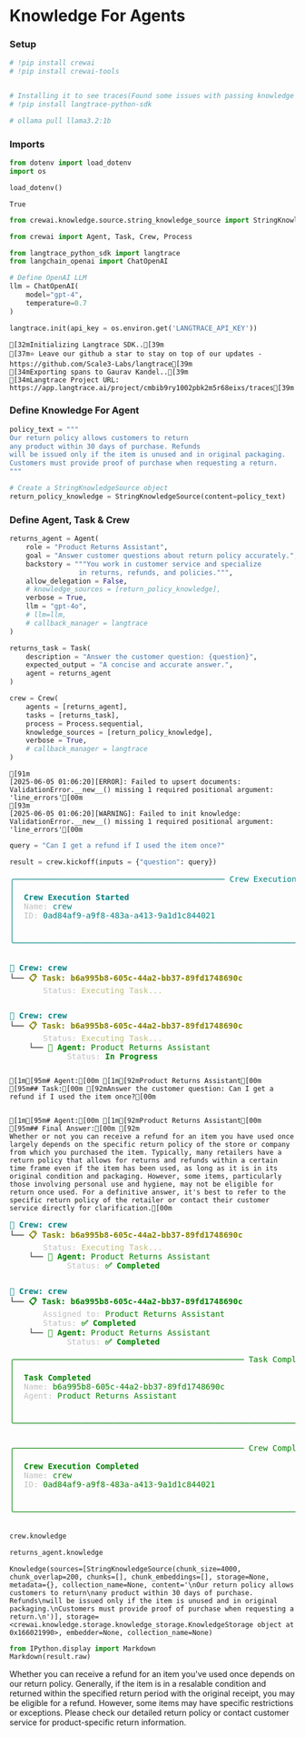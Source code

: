 # Knowledge For Agents

### Setup


```python
# !pip install crewai
# !pip install crewai-tools


# Installing it to see traces(Found some issues with passing knowledge at crew level)
# !pip install langtrace-python-sdk
```


```python
# ollama pull llama3.2:1b
```

### Imports


```python
from dotenv import load_dotenv
import os

load_dotenv()
```




    True




```python
from crewai.knowledge.source.string_knowledge_source import StringKnowledgeSource

from crewai import Agent, Task, Crew, Process
```


```python
from langtrace_python_sdk import langtrace
from langchain_openai import ChatOpenAI

# Define OpenAI LLM
llm = ChatOpenAI(
    model="gpt-4",
    temperature=0.7
)

langtrace.init(api_key = os.environ.get('LANGTRACE_API_KEY'))
```

    [32mInitializing Langtrace SDK..[39m
    [37m⭐ Leave our github a star to stay on top of our updates - https://github.com/Scale3-Labs/langtrace[39m
    [34mExporting spans to Gaurav Kandel..[39m
    [34mLangtrace Project URL: https://app.langtrace.ai/project/cmbib9ry1002pbk2m5r68eixs/traces[39m


### Define Knowledge For Agent


```python
policy_text = """
Our return policy allows customers to return
any product within 30 days of purchase. Refunds
will be issued only if the item is unused and in original packaging.
Customers must provide proof of purchase when requesting a return.
"""

# Create a StringKnowledgeSource object
return_policy_knowledge = StringKnowledgeSource(content=policy_text)
```

### Define Agent, Task & Crew


```python
returns_agent = Agent(
    role = "Product Returns Assistant",
    goal = "Answer customer questions about return policy accurately.",
    backstory = """You work in customer service and specialize
                 in returns, refunds, and policies.""",
    allow_delegation = False,
    # knowledge_sources = [return_policy_knowledge],
    verbose = True,
    llm = "gpt-4o",
    # llm=llm,
    # callback_manager = langtrace
)
```


```python
returns_task = Task(
    description = "Answer the customer question: {question}",
    expected_output = "A concise and accurate answer.",
    agent = returns_agent
)
```


```python
crew = Crew(
    agents = [returns_agent],
    tasks = [returns_task],
    process = Process.sequential,
    knowledge_sources = [return_policy_knowledge],
    verbose = True,
    # callback_manager = langtrace
)
```

    [91m 
    [2025-06-05 01:06:20][ERROR]: Failed to upsert documents: ValidationError.__new__() missing 1 required positional argument: 'line_errors'[00m
    [93m 
    [2025-06-05 01:06:20][WARNING]: Failed to init knowledge: ValidationError.__new__() missing 1 required positional argument: 'line_errors'[00m



```python
query = "Can I get a refund if I used the item once?"

result = crew.kickoff(inputs = {"question": query})
```


<pre style="white-space:pre;overflow-x:auto;line-height:normal;font-family:Menlo,'DejaVu Sans Mono',consolas,'Courier New',monospace"><span style="color: #008080; text-decoration-color: #008080">╭──────────────────────────────────────────── Crew Execution Started ─────────────────────────────────────────────╮</span>
<span style="color: #008080; text-decoration-color: #008080">│</span>                                                                                                                 <span style="color: #008080; text-decoration-color: #008080">│</span>
<span style="color: #008080; text-decoration-color: #008080">│</span>  <span style="color: #008080; text-decoration-color: #008080; font-weight: bold">Crew Execution Started</span>                                                                                         <span style="color: #008080; text-decoration-color: #008080">│</span>
<span style="color: #008080; text-decoration-color: #008080">│</span>  <span style="color: #c0c0c0; text-decoration-color: #c0c0c0">Name: </span><span style="color: #008080; text-decoration-color: #008080">crew</span>                                                                                                     <span style="color: #008080; text-decoration-color: #008080">│</span>
<span style="color: #008080; text-decoration-color: #008080">│</span>  <span style="color: #c0c0c0; text-decoration-color: #c0c0c0">ID: </span><span style="color: #008080; text-decoration-color: #008080">0ad84af9-a9f8-483a-a413-9a1d1c844021</span>                                                                       <span style="color: #008080; text-decoration-color: #008080">│</span>
<span style="color: #008080; text-decoration-color: #008080">│</span>                                                                                                                 <span style="color: #008080; text-decoration-color: #008080">│</span>
<span style="color: #008080; text-decoration-color: #008080">│</span>                                                                                                                 <span style="color: #008080; text-decoration-color: #008080">│</span>
<span style="color: #008080; text-decoration-color: #008080">╰─────────────────────────────────────────────────────────────────────────────────────────────────────────────────╯</span>
</pre>




<pre style="white-space:pre;overflow-x:auto;line-height:normal;font-family:Menlo,'DejaVu Sans Mono',consolas,'Courier New',monospace">
</pre>




<pre style="white-space:pre;overflow-x:auto;line-height:normal;font-family:Menlo,'DejaVu Sans Mono',consolas,'Courier New',monospace"><span style="color: #008080; text-decoration-color: #008080; font-weight: bold">🚀 Crew: crew</span>
└── <span style="color: #808000; text-decoration-color: #808000; font-weight: bold">📋 Task: b6a995b8-605c-44a2-bb37-89fd1748690c</span>
    <span style="color: #c0c0c0; text-decoration-color: #c0c0c0">   Status: </span><span style="color: #bfbf7f; text-decoration-color: #bfbf7f">Executing Task...</span>
</pre>




<pre style="white-space:pre;overflow-x:auto;line-height:normal;font-family:Menlo,'DejaVu Sans Mono',consolas,'Courier New',monospace">
</pre>




<pre style="white-space:pre;overflow-x:auto;line-height:normal;font-family:Menlo,'DejaVu Sans Mono',consolas,'Courier New',monospace"><span style="color: #008080; text-decoration-color: #008080; font-weight: bold">🚀 Crew: crew</span>
└── <span style="color: #808000; text-decoration-color: #808000; font-weight: bold">📋 Task: b6a995b8-605c-44a2-bb37-89fd1748690c</span>
    <span style="color: #c0c0c0; text-decoration-color: #c0c0c0">   Status: </span><span style="color: #bfbf7f; text-decoration-color: #bfbf7f">Executing Task...</span>
    └── <span style="color: #008000; text-decoration-color: #008000; font-weight: bold">🤖 Agent: </span><span style="color: #008000; text-decoration-color: #008000">Product Returns Assistant</span>
        <span style="color: #c0c0c0; text-decoration-color: #c0c0c0">    Status: </span><span style="color: #008000; text-decoration-color: #008000; font-weight: bold">In Progress</span>
</pre>




<pre style="white-space:pre;overflow-x:auto;line-height:normal;font-family:Menlo,'DejaVu Sans Mono',consolas,'Courier New',monospace">
</pre>



    [1m[95m# Agent:[00m [1m[92mProduct Returns Assistant[00m
    [95m## Task:[00m [92mAnswer the customer question: Can I get a refund if I used the item once?[00m
    
    
    [1m[95m# Agent:[00m [1m[92mProduct Returns Assistant[00m
    [95m## Final Answer:[00m [92m
    Whether or not you can receive a refund for an item you have used once largely depends on the specific return policy of the store or company from which you purchased the item. Typically, many retailers have a return policy that allows for returns and refunds within a certain time frame even if the item has been used, as long as it is in its original condition and packaging. However, some items, particularly those involving personal use and hygiene, may not be eligible for return once used. For a definitive answer, it's best to refer to the specific return policy of the retailer or contact their customer service directly for clarification.[00m
    
    



<pre style="white-space:pre;overflow-x:auto;line-height:normal;font-family:Menlo,'DejaVu Sans Mono',consolas,'Courier New',monospace"><span style="color: #008080; text-decoration-color: #008080; font-weight: bold">🚀 Crew: crew</span>
└── <span style="color: #808000; text-decoration-color: #808000; font-weight: bold">📋 Task: b6a995b8-605c-44a2-bb37-89fd1748690c</span>
    <span style="color: #c0c0c0; text-decoration-color: #c0c0c0">   Status: </span><span style="color: #bfbf7f; text-decoration-color: #bfbf7f">Executing Task...</span>
    └── <span style="color: #008000; text-decoration-color: #008000; font-weight: bold">🤖 Agent: </span><span style="color: #008000; text-decoration-color: #008000">Product Returns Assistant</span>
        <span style="color: #c0c0c0; text-decoration-color: #c0c0c0">    Status: </span><span style="color: #008000; text-decoration-color: #008000; font-weight: bold">✅ Completed</span>
</pre>




<pre style="white-space:pre;overflow-x:auto;line-height:normal;font-family:Menlo,'DejaVu Sans Mono',consolas,'Courier New',monospace">
</pre>




<pre style="white-space:pre;overflow-x:auto;line-height:normal;font-family:Menlo,'DejaVu Sans Mono',consolas,'Courier New',monospace"><span style="color: #008080; text-decoration-color: #008080; font-weight: bold">🚀 Crew: crew</span>
└── <span style="color: #008000; text-decoration-color: #008000; font-weight: bold">📋 Task: b6a995b8-605c-44a2-bb37-89fd1748690c</span>
    <span style="color: #c0c0c0; text-decoration-color: #c0c0c0">   Assigned to: </span><span style="color: #008000; text-decoration-color: #008000">Product Returns Assistant</span>
    <span style="color: #c0c0c0; text-decoration-color: #c0c0c0">   Status: </span><span style="color: #008000; text-decoration-color: #008000; font-weight: bold">✅ Completed</span>
    └── <span style="color: #008000; text-decoration-color: #008000; font-weight: bold">🤖 Agent: </span><span style="color: #008000; text-decoration-color: #008000">Product Returns Assistant</span>
        <span style="color: #c0c0c0; text-decoration-color: #c0c0c0">    Status: </span><span style="color: #008000; text-decoration-color: #008000; font-weight: bold">✅ Completed</span>
</pre>




<pre style="white-space:pre;overflow-x:auto;line-height:normal;font-family:Menlo,'DejaVu Sans Mono',consolas,'Courier New',monospace"><span style="color: #008000; text-decoration-color: #008000">╭──────────────────────────────────────────────── Task Completion ────────────────────────────────────────────────╮</span>
<span style="color: #008000; text-decoration-color: #008000">│</span>                                                                                                                 <span style="color: #008000; text-decoration-color: #008000">│</span>
<span style="color: #008000; text-decoration-color: #008000">│</span>  <span style="color: #008000; text-decoration-color: #008000; font-weight: bold">Task Completed</span>                                                                                                 <span style="color: #008000; text-decoration-color: #008000">│</span>
<span style="color: #008000; text-decoration-color: #008000">│</span>  <span style="color: #c0c0c0; text-decoration-color: #c0c0c0">Name: </span><span style="color: #008000; text-decoration-color: #008000">b6a995b8-605c-44a2-bb37-89fd1748690c</span>                                                                     <span style="color: #008000; text-decoration-color: #008000">│</span>
<span style="color: #008000; text-decoration-color: #008000">│</span>  <span style="color: #c0c0c0; text-decoration-color: #c0c0c0">Agent: </span><span style="color: #008000; text-decoration-color: #008000">Product Returns Assistant</span>                                                                               <span style="color: #008000; text-decoration-color: #008000">│</span>
<span style="color: #008000; text-decoration-color: #008000">│</span>                                                                                                                 <span style="color: #008000; text-decoration-color: #008000">│</span>
<span style="color: #008000; text-decoration-color: #008000">│</span>                                                                                                                 <span style="color: #008000; text-decoration-color: #008000">│</span>
<span style="color: #008000; text-decoration-color: #008000">╰─────────────────────────────────────────────────────────────────────────────────────────────────────────────────╯</span>
</pre>




<pre style="white-space:pre;overflow-x:auto;line-height:normal;font-family:Menlo,'DejaVu Sans Mono',consolas,'Courier New',monospace">
</pre>




<pre style="white-space:pre;overflow-x:auto;line-height:normal;font-family:Menlo,'DejaVu Sans Mono',consolas,'Courier New',monospace"><span style="color: #008000; text-decoration-color: #008000">╭──────────────────────────────────────────────── Crew Completion ────────────────────────────────────────────────╮</span>
<span style="color: #008000; text-decoration-color: #008000">│</span>                                                                                                                 <span style="color: #008000; text-decoration-color: #008000">│</span>
<span style="color: #008000; text-decoration-color: #008000">│</span>  <span style="color: #008000; text-decoration-color: #008000; font-weight: bold">Crew Execution Completed</span>                                                                                       <span style="color: #008000; text-decoration-color: #008000">│</span>
<span style="color: #008000; text-decoration-color: #008000">│</span>  <span style="color: #c0c0c0; text-decoration-color: #c0c0c0">Name: </span><span style="color: #008000; text-decoration-color: #008000">crew</span>                                                                                                     <span style="color: #008000; text-decoration-color: #008000">│</span>
<span style="color: #008000; text-decoration-color: #008000">│</span>  <span style="color: #c0c0c0; text-decoration-color: #c0c0c0">ID: </span><span style="color: #008000; text-decoration-color: #008000">0ad84af9-a9f8-483a-a413-9a1d1c844021</span>                                                                       <span style="color: #008000; text-decoration-color: #008000">│</span>
<span style="color: #008000; text-decoration-color: #008000">│</span>                                                                                                                 <span style="color: #008000; text-decoration-color: #008000">│</span>
<span style="color: #008000; text-decoration-color: #008000">│</span>                                                                                                                 <span style="color: #008000; text-decoration-color: #008000">│</span>
<span style="color: #008000; text-decoration-color: #008000">╰─────────────────────────────────────────────────────────────────────────────────────────────────────────────────╯</span>
</pre>




<pre style="white-space:pre;overflow-x:auto;line-height:normal;font-family:Menlo,'DejaVu Sans Mono',consolas,'Courier New',monospace">
</pre>




```python
crew.knowledge
```


```python
returns_agent.knowledge
```




    Knowledge(sources=[StringKnowledgeSource(chunk_size=4000, chunk_overlap=200, chunks=[], chunk_embeddings=[], storage=None, metadata={}, collection_name=None, content='\nOur return policy allows customers to return\nany product within 30 days of purchase. Refunds\nwill be issued only if the item is unused and in original packaging.\nCustomers must provide proof of purchase when requesting a return.\n')], storage=<crewai.knowledge.storage.knowledge_storage.KnowledgeStorage object at 0x166021990>, embedder=None, collection_name=None)




```python
from IPython.display import Markdown
Markdown(result.raw)
```




Whether you can receive a refund for an item you've used once depends on our return policy. Generally, if the item is in a resalable condition and returned within the specified return period with the original receipt, you may be eligible for a refund. However, some items may have specific restrictions or exceptions. Please check our detailed return policy or contact customer service for product-specific return information.


